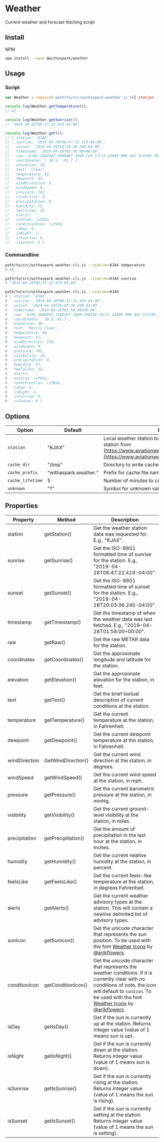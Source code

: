 # Weather
Current weather and forecast fetching script

## Install

NPM
```sh
npm install --save @withaspark/weather
```

## Usage

### Script

```js
var Weather = require('path/to/src/withaspark.weather.js')({ station: "KJAX", cache_lifetime: 10 });

console.log(Weather.getTemperature());
// 62

console.log(Weather.getSunrise());
// "2019-04-28T06:47:22.419-04:00"

console.log(Weather.get());
// { station: 'KJAX',
//   sunrise: '2019-04-28T06:47:22.419-04:00',
//   sunset: '2019-04-28T20:03:36.240-04:00',
//   timestamp: '2019-04-28T03:56:00+00:00',
//   raw: 'KJAX 280356Z 00000KT 10SM CLR 17/12 A3003 RMK AO2 SLP169 T01720122 $',
//   coordinates: [ 30.5, -81.7 ],
//   elevation: 29,
//   text: 'Clear',
//   temperature: 62,
//   dewpoint: 53,
//   windDirection: 0,
//   windSpeed: 0,
//   pressure: 762,
//   visibility: 9,
//   precipitation: 0,
//   humidity: 72,
//   feelsLike: 32,
//   alerts: '',
//   sunIcon: \uf02e,
//   conditionIcon: \uf02e,
//   isDay: 0,
//   isNight: 1,
//   isSunrise: 0,
//   isSunset: 0 }
```

### Commandline
```sh
path/to/src/withaspark.weather.cli.js --station=KJAX temperature
# 68

path/to/src/withaspark.weather.cli.js --station=KJAX sunrise
# "2019-04-28T06:47:22.419-04:00"

path/to/src/withaspark.weather.cli.js --station=KJAX
# { station: 'KJAX',
#   sunrise: '2019-04-28T06:47:22.419-04:00',
#   sunset: '2019-04-28T20:03:36.240-04:00',
#   timestamp: '2019-04-28T02:58:00+00:00',
#   raw: 'KJAX 280056Z 15007KT 10SM FEW250 20/11 A2999 RMK AO2 SLP156 T02000111 $',
#   coordinates: '30.5,-81.7',
#   elevation: 30,
#   text: 'Mostly Clear',
#   temperature: 68,
#   dewpoint: 52,
#   windDirection: 150,
#   windSpeed: 0,
#   pressure: 762,
#   visibility: 10,
#   precipitation: 0,
#   humidity: 57,
#   feelsLike: 32,
#   alerts: '',
#   sunIcon: \uf02e,
#   conditionIcon: \uf02e,
#   isDay: 0,
#   isNight: 1,
#   isSunrise: 0,
#   isSunset: 0 }
```


## Options

| Option | Default | Description |
|---|---|---|
| `station` | "KJAX" | Local weather station to find weather for. Choose nearest station from [https://www.aviationweather.gov/docs/metar/stations.txt](https://www.aviationweather.gov/docs/metar/stations.txt). |
| `cache_dir` | "/tmp" | Directory to write cache files too. |
| `cache_prefix` | "withaspark.weather." | Prefix for cache file names. |
| `cache_lifetime` | 5 | Number of minutes to cache results before refetching. |
| `unknown` | "?" | Symbol for unknown value. |


## Properties

| Property | Method | Description |
|---|---|---|
| station | getStation() | Get the weather station data was requested for. E.g., "KJAX". |
| sunrise | getSunrise() | Get the ISO-8601 formatted time of sunrise for the station. E.g., "2019-04-28T06:47:22.419-04:00". |
| sunset | getSunset() | Get the ISO-8601 formatted time of sunset for the station. E.g., "2019-04-28T20:03:36.240-04:00". |
| timestamp | getTimestamp() | Get the timestamp of when the weather data was last fetched. E.g., "2019-04-28T01:58:00+00:00". |
| raw | getRaw() | Get the raw METAR data for the station. |
| coordinates | getCoordinates() | Get the approximate longitude and latitude for the station. |
| elevation | getElevation() | Get the approximate elevation for the station, in feet. |
| text | getText() | Get the brief textual description of current conditions at the station. |
| temperature | getTemperature() | Get the current temperature at the station, in Fahrenheit. |
| dewpoint | getDewpoint() | Get the current dewpoint temperature at the station, in Fahrenheit. |
| windDirection | GetWindDirection() | Get the current wind direction at the station, in degrees. |
| windSpeed | getWindSpeed() | Get the current wind speed at the station, in mph. |
| pressure | getPressure() | Get the current barometric pressure at the station, in mmHg. |
| visibility | getVisibility() | Get the current ground-level visibility at the station, in miles. |
| precipitation | getPrecipitation() | Get the amount of precipitation in the last hour at the station, in inches. |
| humidity | getHumidity() | Get the current relative humidity at the station, in percent. |
| feelsLike | getFeelsLike() | Get the current feels-like temperature at the station, in degrees Fahrenheit. |
| alerts | getAlerts() | Get the current weather advisory types at the station. This will contain a newline delimited list of advisory types. |
| sunIcon | getSunIcon() | Get the unicode character that represents the sun position. To be used with the font [Weather Icons](https://github.com/erikflowers/weather-icons) by [@erikflowers](https://github.com/erikflowers). |
| conditionIcon | getConditionIcon() | Get the unicode character that represents the weather conditions. If it is currently clear with no conditions of note, the icon will default to `sunIcon`. To be used with the font [Weather Icons](https://github.com/erikflowers/weather-icons) by [@erikflowers](https://github.com/erikflowers). |
| isDay | getIsDay() | Get if the sun is currently up at the station. Returns integer value (value of 1 means sun is up). |
| isNight | getIsNight() | Get if the sun is currently down at the station. Returns integer value (value of 1 means sun is down). |
| isSunrise | getIsSunrise() | Get if the sun is currently rising at the station. Returns integer value (value of 1 means the sun is rising). |
| isSunset | getIsSunset() | Get if the sun is currently setting at the station. Returns integer value (value of 1 means the sun is setting). |
